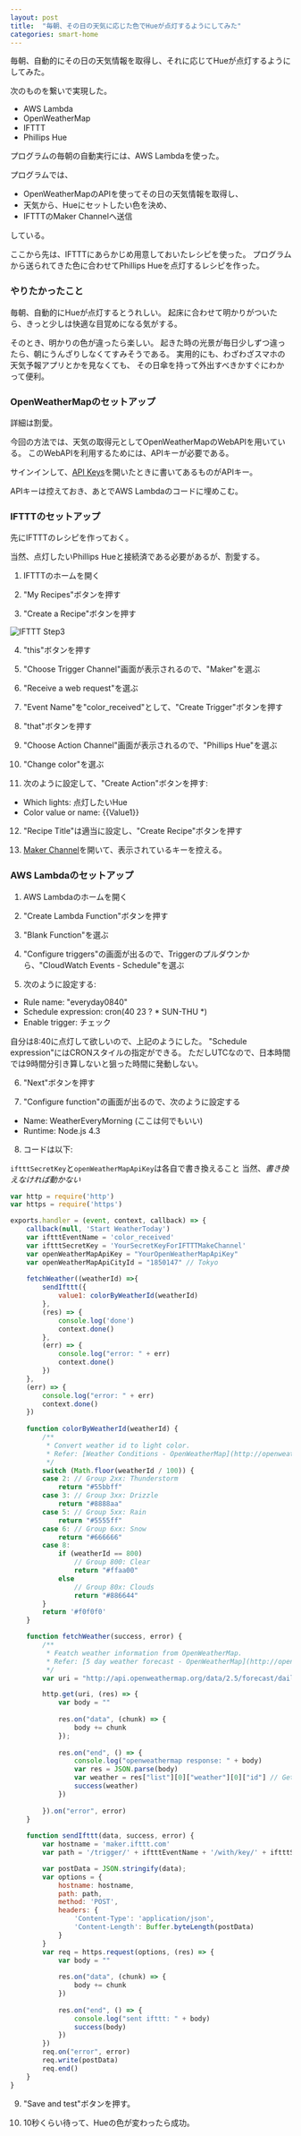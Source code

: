 ```yaml
---
layout: post
title:  "毎朝、その日の天気に応じた色でHueが点灯するようにしてみた"
categories: smart-home
---
```


毎朝、自動的にその日の天気情報を取得し、それに応じてHueが点灯するようにしてみた。

次のものを繋いで実現した。

- AWS Lambda
- OpenWeatherMap
- IFTTT
- Phillips Hue

プログラムの毎朝の自動実行には、AWS Lambdaを使った。

プログラムでは、

- OpenWeatherMapのAPIを使ってその日の天気情報を取得し、
- 天気から、Hueにセットしたい色を決め、
- IFTTTのMaker Channelへ送信

している。

ここから先は、IFTTTにあらかじめ用意しておいたレシピを使った。
プログラムから送られてきた色に合わせてPhillips Hueを点灯するレシピを作った。

### やりたかったこと

毎朝、自動的にHueが点灯するとうれしい。
起床に合わせて明かりがついたら、きっと少しは快適な目覚めになる気がする。

そのとき、明かりの色が違ったら楽しい。
起きた時の光景が毎日少しずつ違ったら、朝にうんざりしなくてすみそうである。
実用的にも、わざわざスマホの天気予報アプリとかを見なくても、
その日傘を持って外出すべきかすぐにわかって便利。

### OpenWeatherMapのセットアップ

詳細は割愛。

今回の方法では、天気の取得元としてOpenWeatherMapのWebAPIを用いている。
このWebAPIを利用するためには、APIキーが必要である。

サインインして、[API Keys](https://home.openweathermap.org/api_keys)を開いたときに書いてあるものがAPIキー。

APIキーは控えておき、あとでAWS Lambdaのコードに埋めこむ。

### IFTTTのセットアップ

先にIFTTTのレシピを作っておく。

当然、点灯したいPhillips Hueと接続済である必要があるが、割愛する。

1. IFTTTのホームを開く

2. "My Recipes"ボタンを押す

3. "Create a Recipe"ボタンを押す

![IFTTT Step3](2016-11-03-ifttt3.png)

4. "this"ボタンを押す

5. "Choose Trigger Channel"画面が表示されるので、"Maker"を選ぶ

6. "Receive a web request"を選ぶ

7. "Event Name"を"color_received"として、"Create Trigger"ボタンを押す

8. "that"ボタンを押す

9. "Choose Action Channel"画面が表示されるので、"Phillips Hue"を選ぶ

10. "Change color"を選ぶ

11. 次のように設定して、"Create Action"ボタンを押す:
  - Which lights: 点灯したいHue
  - Color value or name: {{Value1}}

12. "Recipe Title"は適当に設定し、"Create Recipe"ボタンを押す

13. [Maker Channel](https://internal-api.ifttt.com/maker)を開いて、表示されているキーを控える。

### AWS Lambdaのセットアップ

1. AWS Lambdaのホームを開く

2. "Create Lambda Function"ボタンを押す

3. "Blank Function"を選ぶ

4. "Configure triggers"の画面が出るので、Triggerのプルダウンから、"CloudWatch Events - Schedule"を選ぶ

5. 次のように設定する:
  - Rule name: "everyday0840"
  - Schedule expression: cron(40 23 ? * SUN-THU *)
  - Enable trigger: チェック

  自分は8:40に点灯して欲しいので、上記のようにした。
  "Schedule expression"にはCRONスタイルの指定ができる。
  ただしUTCなので、日本時間では9時間分引き算しないと狙った時間に発動しない。

6. "Next"ボタンを押す

7. "Configure function"の画面が出るので、次のように設定する
  - Name: WeatherEveryMorning (ここは何でもいい)
  - Runtime: Node.js 4.3

8. コードは以下:

  `iftttSecretKey`と`openWeatherMapApiKey`は各自で書き換えること
  当然、*書き換えなければ動かない*
    
```javascript
var http = require('http')
var https = require('https')

exports.handler = (event, context, callback) => {
    callback(null, 'Start WeatherToday')
    var iftttEventName = 'color_received'
    var iftttSecretKey = 'YourSecretKeyForIFTTTMakeChannel'
    var openWeatherMapApiKey = "YourOpenWeatherMapApiKey"
    var openWeatherMapApiCityId = "1850147" // Tokyo
    
    fetchWeather((weatherId) =>{ 
        sendIfttt({
            value1: colorByWeatherId(weatherId)
        },
        (res) => {
            console.log('done')
            context.done()
        },
        (err) => {
            console.log("error: " + err)
            context.done()
        })
    },
    (err) => {
        console.log("error: " + err)
        context.done()
    })
    
    function colorByWeatherId(weatherId) {
        /**
         * Convert weather id to light color.
         * Refer: [Weather Conditions - OpenWeatherMap](http://openweathermap.org/weather-conditions)
         */
        switch (Math.floor(weatherId / 100)) {
        case 2: // Group 2xx: Thunderstorm
            return "#55bbff"
        case 3: // Group 3xx: Drizzle
            return "#8888aa"
        case 5: // Group 5xx: Rain
            return "#5555ff"
        case 6: // Group 6xx: Snow
            return "#666666"
        case 8:
            if (weatherId == 800)
                // Group 800: Clear
                return "#ffaa00"
            else
                // Group 80x: Clouds
                return "#886644"
        }
        return '#f0f0f0'
    }

    function fetchWeather(success, error) {
        /**
         * Featch weather information from OpenWeatherMap.
         * Refer: [5 day weather forecast - OpenWeatherMap](http://openweathermap.org/forecast5)
         */
        var uri = "http://api.openweathermap.org/data/2.5/forecast/daily?id=" + openWeatherMapApiCityId + "&cnt=1&APPID=" + openWeatherMapApiKey

        http.get(uri, (res) => {
            var body = ""
        
            res.on("data", (chunk) => {
                body += chunk
            });
        
            res.on("end", () => {
                console.log("openweathermap response: " + body)
                var res = JSON.parse(body)
                var weather = res["list"][0]["weather"][0]["id"] // Get weather id
                success(weather)
            })
            
        }).on("error", error)
    }
    
    function sendIfttt(data, success, error) {
        var hostname = 'maker.ifttt.com'
        var path = '/trigger/' + iftttEventName + '/with/key/' + iftttSecretKey

        var postData = JSON.stringify(data);
        var options = {
            hostname: hostname,
            path: path,
            method: 'POST',
            headers: {
                'Content-Type': 'application/json',
                'Content-Length': Buffer.byteLength(postData)
            }
        }
        var req = https.request(options, (res) => {
            var body = ""
        
            res.on("data", (chunk) => {
                body += chunk
            })
        
            res.on("end", () => {
                console.log("sent ifttt: " + body)
                success(body)
            })
        })
        req.on("error", error)
        req.write(postData)
        req.end()
    }
}
```


9. "Save and test"ボタンを押す。

10. 10秒くらい待って、Hueの色が変わったら成功。

